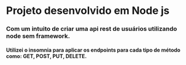# Projeto desenvolvido em Node js

### Com um intuito de criar uma api rest de usuários utilizando node sem framework.
#### Utilizei o insomnia para aplicar os endpoints para cada tipo de método como: GET, POST, PUT, DELETE.
